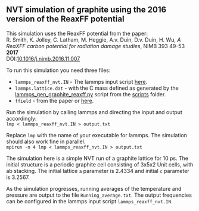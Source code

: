## NVT simulation of graphite using the 2016 version of the ReaxFF potential

This simulation uses the ReaxFF potential from the paper:  
R. Smith, K. Jolley, C. Latham, M. Heggie, A.v. Duin, D.v. Duin, H. Wu, *A ReaXFF carbon potential for radiation damage studies*, NIMB 393 49-53 **2017**  
DOI:[10.1016/j.nimb.2016.11.007](https://www.sciencedirect.com/science/article/pii/S0168583X16304773)

To run this simulation you need three files:
- `lammps_reaxff_nvt.IN` - The lammps input script [here](lammps_reaxff_nvt.IN).
- `lammps.lattice.dat`  - with the C mass defined as generated by the [lammps_gen_graphite_reaxff.py](../../../scripts/lammps_gen_graphite_reaxff.py) script from the [scripts](../../../scripts) folder.
- `ffield` - from the paper or [here](../../../../potentials).

Run the simulation by calling lammps and directing the input and output accordingly:  
`lmp < lammps_reaxff_nvt.IN > output.txt`

Replace `lmp` with the name of your executable for lammps.  The simulation should also work fine in parallel.  
`mpirun -n 4 lmp < lammps_reaxff_nvt.IN > output.txt`

The simulation here is a simple NVT run of a graphite lattice for 10 ps. 
The initial structure is a periodic graphite cell consisting of  3x5x2 Unit cells, with ab stacking. The initial lattice `a` parameter is 2.4334 and initial `c` parameter is 3.2567.

As the simulation progresses, running averages of the temperature and pressure are output to the file `Running_average.txt`.  The output frequencies can be configured in the lammps input script `lammps_reaxff_nvt.IN`.




